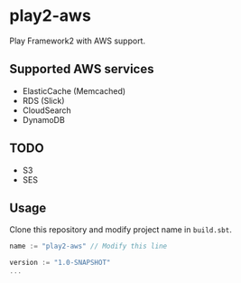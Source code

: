 play2-aws
=====================================

Play Framework2 with AWS support.

## Supported AWS services

- ElasticCache (Memcached)
- RDS (Slick)
- CloudSearch
- DynamoDB

## TODO

- S3
- SES

## Usage

Clone this repository and modify project name in `build.sbt`.

```scala
name := "play2-aws" // Modify this line

version := "1.0-SNAPSHOT"
...
```
